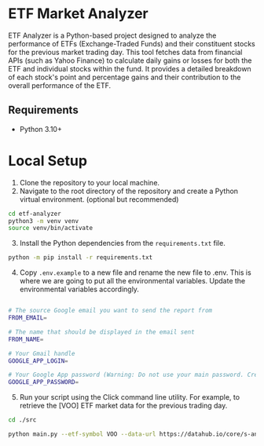 # ETF Market Analyzer

ETF Analyzer is a Python-based project designed to analyze the performance of ETFs (Exchange-Traded Funds) and their constituent stocks for the previous market trading day. This tool fetches data from financial APIs (such as Yahoo Finance) to calculate daily gains or losses for both the ETF and individual stocks within the fund. It provides a detailed breakdown of each stock's point and percentage gains and their contribution to the overall performance of the ETF.

## Requirements
* Python 3.10+


# Local Setup
1. Clone the repository to your local machine.
2. Navigate to the root directory of the repository and create a Python virtual environment. (optional but recommended)
```sh
cd etf-analyzer
python3 -m venv venv
source venv/bin/activate
```
3. Install the Python dependencies from the `requirements.txt` file.
```sh
python -m pip install -r requirements.txt
```
4. Copy `.env.example` to a new file and rename the new file to .env. This is where we are going to put all the environmental variables. Update the environmental variables accordingly.
```sh

# The source Google email you want to send the report from
FROM_EMAIL=

# The name that should be displayed in the email sent
FROM_NAME=

# Your Gmail handle
GOOGLE_APP_LOGIN=

# Your Google App password (Warning: Do not use your main password. Create a Google App instead)
GOOGLE_APP_PASSWORD=
```
5. Run your script using the Click command line utility. For example, to retrieve the [VOO] ETF market data for the previous trading day.
```sh
cd ./src

python main.py --etf-symbol VOO --data-url https://datahub.io/core/s-and-p-500-companies/r/constituents.csv --to-email targetemail@example.com
```